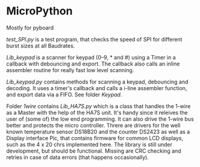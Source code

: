 # MicroPython
Mostly for pyboard

*test_SPI.py* is a test program, that checks the speed of SPI for different burst sizes at all Baudrates.

*Lib_keypad* is a scanner for keypad (0–9, * and #) using a Timer in a callback with debouncing and export. The callback also calls an inline assembler routine for really fast low level scanning.

*Lib_keypad.py* contains methods for scanning a keypad, debouncing and decoding. It uses a timer's callback and calls a i-line assembler function, and export data via a FIFO. See folder *Keypad*.

Folder *1wire* contains *Lib_HA7S.py* which is a class that handles the 1-wire as a Master with the help of the HA7S unit. It's handy since it releives the user of (some of) the low end programming. It can also drive the 1-wire bus better and protects the micro controller. Threre are drivers for the well known temperature sensor DS18B20 and the counter DS2423 as well as a Display interface Pic, that contains firmware for common LCD displays, such as the 4 x 20 chrs implemented here. The library is still under development, but should be functional. Missing are CRC checking and retries in case of data errors (that happens occasionally).
